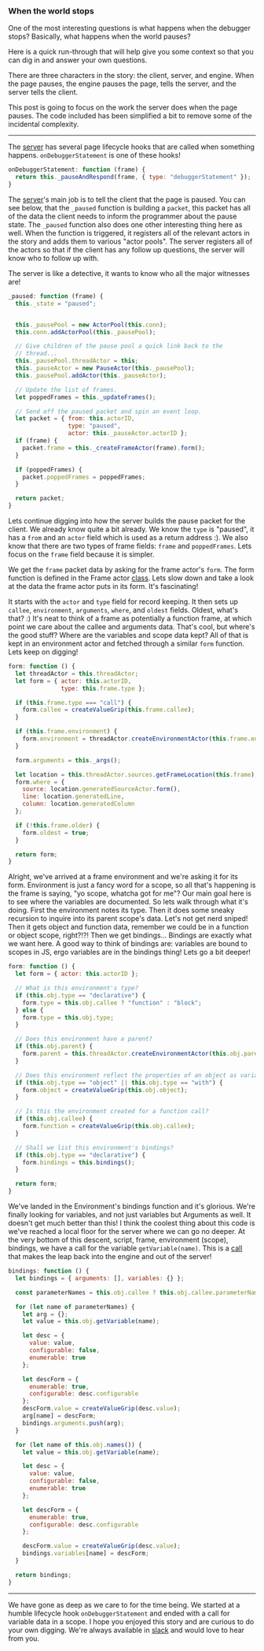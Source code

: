 ### When the world stops


One of the most interesting questions is what happens when the debugger stops? Basically, what happens when the world pauses?

Here is a quick run-through that will help give you some context so that you can dig in and answer your own questions.

There are three characters in the story: the client, server, and engine.
When the page pauses, the engine pauses the page, tells the server,
and the server tells the client.

This post is going to focus on the work the server does when the page pauses. The code included has been simplified a bit to remove some of the incidental complexity.

---

The [server][script.js] has several page lifecycle hooks that are called when
something happens. `onDebuggerStatement` is one of these hooks!

```js
onDebuggerStatement: function (frame) {
  return this._pauseAndRespond(frame, { type: "debuggerStatement" });
}
```

The [server][script.js]'s main job is to tell the client that the page is paused.
You can see below, that the `_paused` function is building a `packet`, this packet
has all of the data the client needs to inform the programmer about the pause state.
The `_paused` function also does one other interesting thing here as well. When the function is triggered, it registers all of the relevant actors in the story and adds them to various "actor pools".
The server registers all of the actors so that if the client has any follow up questions,
the server will know who to follow up with.

The server is like a detective, it wants to know who all the major witnesses are!


```js
_paused: function (frame) {
  this._state = "paused";


  this._pausePool = new ActorPool(this.conn);
  this.conn.addActorPool(this._pausePool);

  // Give children of the pause pool a quick link back to the
  // thread...
  this._pausePool.threadActor = this;
  this._pauseActor = new PauseActor(this._pausePool);
  this._pausePool.addActor(this._pauseActor);

  // Update the list of frames.
  let poppedFrames = this._updateFrames();

  // Send off the paused packet and spin an event loop.
  let packet = { from: this.actorID,
                 type: "paused",
                 actor: this._pauseActor.actorID };
  if (frame) {
    packet.frame = this._createFrameActor(frame).form();
  }

  if (poppedFrames) {
    packet.poppedFrames = poppedFrames;
  }

  return packet;
}
```

Lets continue digging into how the server builds the pause packet for the client.
We already know quite a bit already. We know the `type` is "paused", it has a `from` and an `actor` field which is used as a return address :). We also know that there are two types of frame fields: `frame` and `poppedFrames`. Lets focus on the `frame` field because it is simpler.

We get the `frame` packet data by asking for the frame actor's `form`.
The form function is defined in the Frame actor [class][frame.js].
Lets slow down and take a look at the data the frame actor puts in its form.
It's fascinating!

It starts with the `actor` and `type` field for record keeping. It then sets up `callee`, `environment`, `arguments`, `where`, and `oldest` fields. Oldest, what's that? :) It's neat to think of a frame as potentially a function frame, at which point we care about the callee and arguments data.
That's cool, but where's the good stuff? Where are the variables and scope data kept? All of that is kept in an environment actor and fetched through a similar `form` function. Lets keep on digging!

```js
form: function () {
  let threadActor = this.threadActor;
  let form = { actor: this.actorID,
               type: this.frame.type };

  if (this.frame.type === "call") {
    form.callee = createValueGrip(this.frame.callee);
  }

  if (this.frame.environment) {
    form.environment = threadActor.createEnvironmentActor(this.frame.environment).form()
  }

  form.arguments = this._args();

  let location = this.threadActor.sources.getFrameLocation(this.frame);
  form.where = {
    source: location.generatedSourceActor.form(),
    line: location.generatedLine,
    column: location.generatedColumn
  };

  if (!this.frame.older) {
    form.oldest = true;
  }

  return form;
}
```

Alright, we've arrived at a frame environment and we're asking it for its form.
Environment is just a fancy word for a scope, so all that's happening is the frame is saying, "yo scope, whatcha got for me"? Our main goal here is to see where the variables are documented.
So lets walk through what it's doing. First the environment notes its type. Then it does some sneaky recursion to inquire into its parent scope's data. Let's not get nerd sniped! Then it gets object and function data, remember we could be in a function or object scope, right?!?!
Then we get bindings... Bindings are exactly what we want here. A good way to think of bindings are: variables are bound to scopes in JS, ergo variables are in the bindings thing! Lets go a bit deeper!

```js
form: function () {
  let form = { actor: this.actorID };

  // What is this environment's type?
  if (this.obj.type == "declarative") {
    form.type = this.obj.callee ? "function" : "block";
  } else {
    form.type = this.obj.type;
  }

  // Does this environment have a parent?
  if (this.obj.parent) {
    form.parent = this.threadActor.createEnvironmentActor(this.obj.parent).form();
  }

  // Does this environment reflect the properties of an object as variables?
  if (this.obj.type == "object" || this.obj.type == "with") {
    form.object = createValueGrip(this.obj.object);
  }

  // Is this the environment created for a function call?
  if (this.obj.callee) {
    form.function = createValueGrip(this.obj.callee);
  }

  // Shall we list this environment's bindings?
  if (this.obj.type == "declarative") {
    form.bindings = this.bindings();
  }

  return form;
}
```

We've landed in the Environment's bindings function and it's glorious. We're
finally looking for variables, and not just variables but Arguments as well. It
doesn't get much better than this! I think the coolest thing about this code is
we've reached a local floor for the server where we can go no deeper.
At the very bottom of this descent, script, frame, environment (scope), bindings,
we have a call for the variable `getVariable(name)`. This is a [call][var] that makes the leap back into the engine and out of the server!

```js
bindings: function () {
  let bindings = { arguments: [], variables: {} };

  const parameterNames = this.obj.callee ? this.obj.callee.parameterNames : [];

  for (let name of parameterNames) {
    let arg = {};
    let value = this.obj.getVariable(name);

    let desc = {
      value: value,
      configurable: false,
      enumerable: true
    };

    let descForm = {
      enumerable: true,
      configurable: desc.configurable
    };
    descForm.value = createValueGrip(desc.value);
    arg[name] = descForm;
    bindings.arguments.push(arg);
  }

  for (let name of this.obj.names()) {
    let value = this.obj.getVariable(name);

    let desc = {
      value: value,
      configurable: false,
      enumerable: true
    };

    let descForm = {
      enumerable: true,
      configurable: desc.configurable
    };

    descForm.value = createValueGrip(desc.value);
    bindings.variables[name] = descForm;
  }

  return bindings;
}
```

---

We have gone as deep as we care to for the time being. We started at a humble lifecycle hook `onDebuggerStatement` and ended with a call for variable data in a scope. I hope you enjoyed this story and are curious to do your own digging. We're always available in [slack] and would love to hear from you.


[Debugger.cpp]:https://github.com/mozilla/gecko-dev/blob/master/js/src/vm/Debugger.cpp
[script.js]:https://github.com/mozilla/gecko-dev/blob/master/devtools/server/actors/script.js
[frame.js]:https://github.com/mozilla/gecko-dev/blob/master/devtools/server/actors/frame.js
[environment.js]:https://github.com/mozilla/gecko-dev/blob/master/devtools/server/actors/environment.js
[var]:http://searchfox.org/mozilla-central/source/js/src/vm/Debugger.cpp#11528
[slack]:https://devtools-html.slack.com
